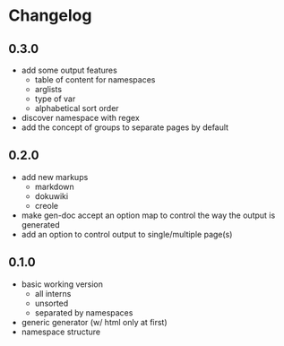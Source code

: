 # Changelog

## 0.3.0

* add some output features
  * table of content for namespaces
  * arglists
  * type of var
  * alphabetical sort order
* discover namespace with regex
* add the concept of groups to separate pages by default

## 0.2.0

* add new markups
  * markdown
  * dokuwiki
  * creole
* make gen-doc accept an option map to control the way the output is generated
* add an option to control output to single/multiple page(s)

## 0.1.0

* basic working version
  * all interns
  * unsorted
  * separated by namespaces
* generic generator (w/ html only at first)
* namespace structure
